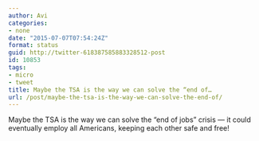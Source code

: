 ```yaml
---
author: Avi
categories:
- none
date: "2015-07-07T07:54:24Z"
format: status
guid: http://twitter-618387585883328512-post
id: 10853
tags:
- micro
- tweet
title: Maybe the TSA is the way we can solve the “end of…
url: /post/maybe-the-tsa-is-the-way-we-can-solve-the-end-of/
---
```

Maybe the TSA is the way we can solve the “end of jobs” crisis — it could eventually employ all Americans, keeping each other safe and free!